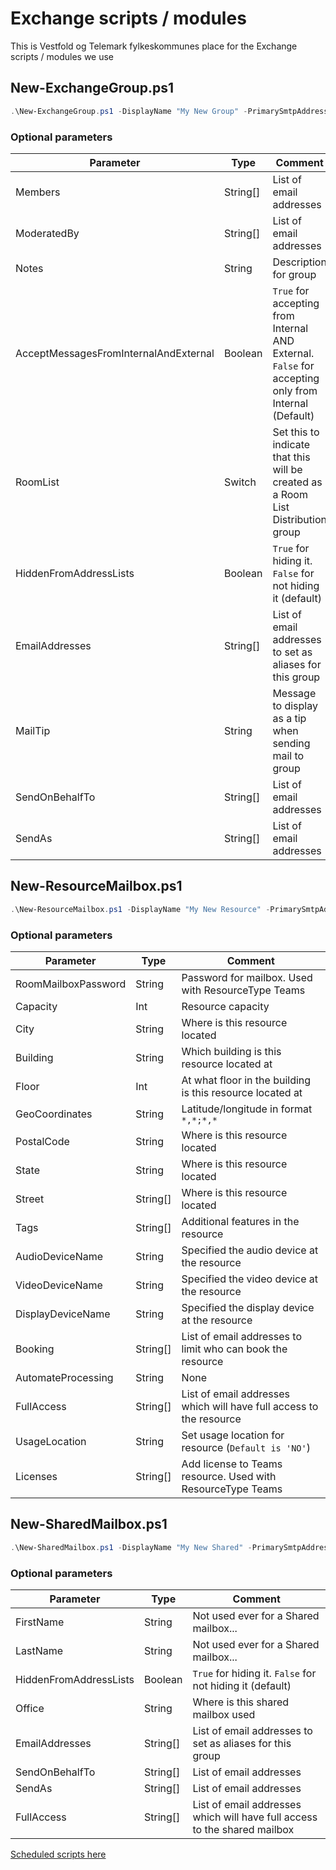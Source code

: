 # Exchange scripts / modules

This is Vestfold og Telemark fylkeskommunes place for the Exchange scripts / modules we use

## New-ExchangeGroup.ps1

```PowerShell
.\New-ExchangeGroup.ps1 -DisplayName "My New Group" -PrimarySmtpAddress "mynewgroup@vtfk.no" -ManagedBy @("john.doe@vtfk.no", "kari.nordmann@vtfk.no")
```

### Optional parameters

| Parameter | Type | Comment |
| --------- | ---- | ------- |
| Members | String[] | List of email addresses
| ModeratedBy | String[] | List of email addresses
| Notes | String | Description for group
| AcceptMessagesFromInternalAndExternal | Boolean | `True` for accepting from Internal AND External. `False` for accepting only from Internal (Default)
| RoomList | Switch | Set this to indicate that this will be created as a Room List Distribution group
| HiddenFromAddressLists | Boolean | `True` for hiding it. `False` for not hiding it (default)
| EmailAddresses | String[] | List of email addresses to set as aliases for this group
| MailTip | String | Message to display as a tip when sending mail to group
| SendOnBehalfTo | String[] | List of email addresses
| SendAs | String[] | List of email addresses

## New-ResourceMailbox.ps1

```PowerShell
.\New-ResourceMailbox.ps1 -DisplayName "My New Resource" -PrimarySmtpAddress "mynewresource@vtfk.no" -ResourceType Equipment|Room|Teams
```

### Optional parameters

| Parameter | Type | Comment |
| --------- | ---- | ------- |
| RoomMailboxPassword | String | Password for mailbox. Used with ResourceType Teams
| Capacity | Int | Resource capacity
| City | String | Where is this resource located
| Building | String | Which building is this resource located at
| Floor | Int | At what floor in the building is this resource located at
| GeoCoordinates | String | Latitude/longitude in format `*,*;*,*`
| PostalCode | String | Where is this resource located
| State | String | Where is this resource located
| Street | String[] | Where is this resource located
| Tags | String[] | Additional features in the resource
| AudioDeviceName | String | Specified the audio device at the resource
| VideoDeviceName | String | Specified the video device at the resource
| DisplayDeviceName | String | Specified the display device at the resource
| Booking | String[] | List of email addresses to limit who can book the resource
| AutomateProcessing | String | None|AutoUpdate|AutoAccept - Configure the auto attendant for the resource (`Default is AutoAccept`)
| FullAccess | String[] | List of email addresses which will have full access to the resource
| UsageLocation | String | Set usage location for resource (`Default is 'NO'`)
| Licenses | String[] | Add license to Teams resource. Used with ResourceType Teams

## New-SharedMailbox.ps1

```PowerShell
.\New-SharedMailbox.ps1 -DisplayName "My New Shared" -PrimarySmtpAddress "mynewshared@vtfk.no"
```

### Optional parameters

| Parameter | Type | Comment |
| --------- | ---- | ------- |
| FirstName | String | Not used ever for a Shared mailbox...
| LastName | String | Not used ever for a Shared mailbox...
| HiddenFromAddressLists | Boolean | `True` for hiding it. `False` for not hiding it (default)
| Office | String | Where is this shared mailbox used
| EmailAddresses | String[] | List of email addresses to set as aliases for this group
| SendOnBehalfTo | String[] | List of email addresses
| SendAs | String[] | List of email addresses
| FullAccess | String[] | List of email addresses which will have full access to the shared mailbox

[Scheduled scripts here](Scheduled/)
